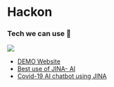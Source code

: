 # Hackon
### Tech we can use 🌱
<img src="https://github.com/Ananya-0306/Hackon/blob/main/Wireframe/screencapture-headtohealth-gov-au-2021-05-24-11_49_40.png"/>

<!-- BLOG-POST-LIST:START -->
- [DEMO Website](https://headtohealth.gov.au/)
- [Best use of JINA- AI ](https://github.com/jina-ai/examples/tree/master/audio-search)
- [Covid-19 AI chatbot using JINA](https://github.com/jina-ai/jina/blob/master/.github/pages/hello-world.md#-covid-19-chatbot)
<!-- BLOG-POST-LIST:END -->
